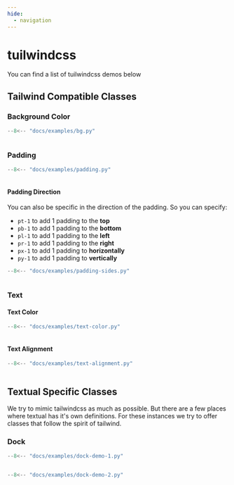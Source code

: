 ```yaml
---
hide:
  - navigation
---   
```

# tuilwindcss

You can find a list of tuilwindcss demos below

## Tailwind Compatible Classes 

### Background Color

```python title="Text Color Demo"
--8<-- "docs/examples/bg.py"
```

```{.textual path="docs/examples/bg.py"}
```

### Padding


```python title="Padding Demo"
--8<-- "docs/examples/padding.py"
```

```{.textual path="docs/examples/padding.py"}
```

#### Padding Direction

You can also be specific in the direction of the padding. So you can specify: 

- `pt-1` to add 1 padding to the **top**
- `pb-1` to add 1 padding to the **bottom**
- `pl-1` to add 1 padding to the **left**
- `pr-1` to add 1 padding to the **right**
- `px-1` to add 1 padding to **horizontally**
- `py-1` to add 1 padding to **vertically**

```python title="Padding Demo"
--8<-- "docs/examples/padding-sides.py"
```

```{.textual path="docs/examples/padding-sides.py"}
```

### Text 

#### Text Color

```python title="Text Color Demo"
--8<-- "docs/examples/text-color.py"
```

```{.textual path="docs/examples/text-color.py"}
```

#### Text Alignment

```python title="Text Color Demo"
--8<-- "docs/examples/text-alignment.py"
```

```{.textual path="docs/examples/text-alignment.py"}
```

## Textual Specific Classes

We try to mimic tailwindcss as much as possible. But there are a few places where textual has it's own definitions. For these
instances we try to offer classes that follow the spirit of tailwind. 

### Dock 

```python title="Padding Demo"
--8<-- "docs/examples/dock-demo-1.py"
```

```{.textual path="docs/examples/dock-demo-1.py"}
```

```python title="Padding Demo"
--8<-- "docs/examples/dock-demo-2.py"
```

```{.textual path="docs/examples/dock-demo-2.py"}
```
